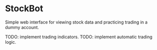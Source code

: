 # StockBot
Simple web interface for viewing stock data and practicing trading in a dummy account.

TODO: implement trading indicators.
TODO: implement automatic trading logic.
